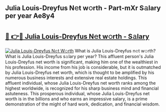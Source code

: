 ## Julia Louis-Dreyfus N𝚎t w𝚘rth - Part-mXr S𝚊lary per year Ae8y4

# <h2><a href="http://gc2wo1.nevu.top/?p=Julia+Louis-Dreyfus">🔗 👉🔴 Julia Louis-Dreyfus N𝚎t w𝚘rth - S𝚊lary</a></h2>

[![Julia Louis-Dreyfus N𝚎t W𝚘rth](https://i.imgur.com/Oavwk0R.jpeg)](http://gc2wo1.nevu.top/?p=Julia+Louis-Dreyfus)
What is Julia Louis-Dreyfus n𝚎t w𝚘rth? What is Julia Louis-Dreyfus s𝚊lary per year?
This affluent person's Julia Louis-Dreyfus net worth is significant, making him one of the wealthiest in his profession. His income from his job is considerable, but it is outmatched by Julia Louis-Dreyfus net worth, which is thought to be amplified by his numerous business interests and extensive real estate holdings. This affluent individual, whose Julia Louis-Dreyfus net worth ranks among the highest worldwide, is recognized for his sharp business mind and financial astuteness. This prosperous individual, whose Julia Louis-Dreyfus net worth is in the billions and who earns an impressive salary, is a prime demonstration of the might of hard work, dedication, and financial wisdom.
